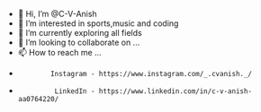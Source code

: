 - 👋 Hi, I’m @C-V-Anish
- 👀 I’m interested in sports,music and coding
- 🌱 I’m currently exploring all fields
- 💞️ I’m looking to collaborate on ...
- 📫 How to reach me ...
-             Instagram - https://www.instagram.com/_.cvanish._/
-              LinkedIn - https://www.linkedin.com/in/c-v-anish-aa0764220/    

<!---
C-V-Anish/C-V-Anish is a ✨ special ✨ repository because its `README.md` (this file) appears on your GitHub profile.
You can click the Preview link to take a look at your changes.
--->
